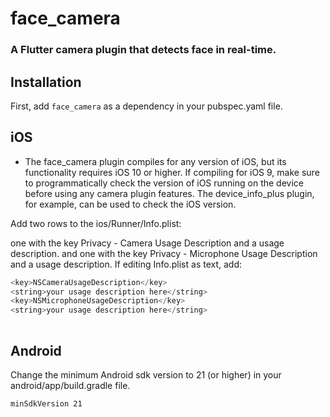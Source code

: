 # face_camera

### A Flutter camera plugin that detects face in real-time.

## Installation
First, add `face_camera` as a dependency in your pubspec.yaml file.

## iOS
* The face_camera plugin compiles for any version of iOS, but its functionality requires iOS 10 or higher. If compiling for iOS 9, make sure to programmatically check the version of iOS running on the device before using any camera plugin features. The device_info_plus plugin, for example, can be used to check the iOS version.

Add two rows to the ios/Runner/Info.plist:

one with the key Privacy - Camera Usage Description and a usage description.
and one with the key Privacy - Microphone Usage Description and a usage description.
If editing Info.plist as text, add:

```dart  
<key>NSCameraUsageDescription</key>
<string>your usage description here</string>
<key>NSMicrophoneUsageDescription</key>
<string>your usage description here</string>
  
```


## Android
Change the minimum Android sdk version to 21 (or higher) in your android/app/build.gradle file.

```
minSdkVersion 21
```

